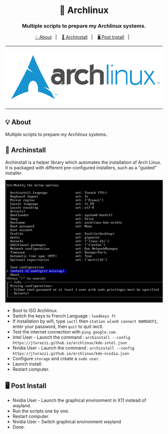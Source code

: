 
<h1 align="center">🐧 Archlinux</h1>
<h3 align="center">Multiple scripts to prepare my Archlinux systems.</h3>

<p align="center">
  <a href="#-about">💡 About</a>&nbsp;&nbsp;&nbsp;|&nbsp;&nbsp;&nbsp;
  <a href="#-archinstall">🚀 Archinstall</a>&nbsp;&nbsp;&nbsp;|&nbsp;&nbsp;&nbsp;
  <a href="#%EF%B8%8F-post-install">🖥️ Post Install</a>&nbsp;&nbsp;&nbsp;|&nbsp;&nbsp;&nbsp;
</p>

---
<p align="center">
  <img alt="screenshot" src="ressources/logo.png">
</p>

---

## 💡 About

Multiple scripts to prepare my Archlinux systems.

##  🚀 Archinstall

Archinstall is a helper library which automates the installation of Arch Linux. It is packaged with different pre-configured installers, such as a "guided" installer.

<p align="center">
  <img alt="screenshot" src="ressources/archinstall.png">
</p>

- Boot to ISO Archlinux.
- Switch the keys to French Language : `loadkeys fr`
- If installation by wifi, type `iwctl` then `station wlan0 connect NAMEWIFI`, enter your password, then `quit` to quit iwctl. 
- Test the internet connection with `ping google.com`.
- Intel User - Launch the command : `archinstall --config https://jturazzi.github.io/archlinux/kde-intel.json`
- Nvidia User - Launch the command : `archinstall --config https://jturazzi.github.io/archlinux/kde-nvidia.json`
- Configure `storage` and create a `sudo user`.
- Launch install.
- Restart computer.

##  🖥️ Post Install

- Nvidia User - Launch the graphical environment in X11 instead of wayland.
- Run the scripts one by one.
- Restart computer.
- Nvidia User - Switch graphical environment wayland
- Done.